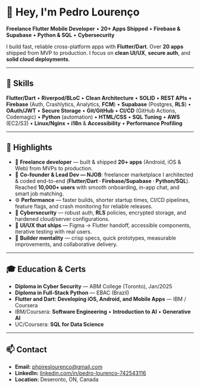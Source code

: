 # 👋 Hey, I'm Pedro Lourenço

**Freelance Flutter Mobile Developer** • **20+ Apps Shipped** • **Firebase & Supabase** • **Python & SQL** • **Cybersecurity**

I build fast, reliable cross-platform apps with **Flutter/Dart**. Over **20 apps** shipped from MVP to production. I focus on **clean UI/UX**, **secure auth**, and **solid cloud deployments**.

---

## 🧰 Skills
**Flutter/Dart** • **Riverpod/BLoC** • **Clean Architecture** • **SOLID** • **REST APIs** • **Firebase** (Auth, Crashlytics, Analytics, **FCM**) • **Supabase** (Postgres, **RLS**) • **OAuth/JWT** • **Secure Storage** • **Git/GitHub** • **CI/CD** (GitHub Actions, Codemagic) • **Python** (automation) • **HTML/CSS** • **SQL Tuning** • **AWS** (EC2/S3) • **Linux/Nginx** • **i18n** & **Accessibility** • **Performance Profiling**


---

## 📌 Highlights
- 💼 **Freelance developer** — built & shipped **20+ apps** (Android, iOS & Web) from MVPs to production.
- 🧭 **Co-founder & Lead Dev — NJOB**: freelancer marketplace I architected & coded end-to-end (**Flutter/Dart · Firebase/Supabase · Python/SQL**). Reached **10,000+ users** with smooth onboarding, in-app chat, and smart job matching.
- ⚙️ **Performance** — faster builds, shorter startup times, CI/CD pipelines, feature flags, and crash monitoring for reliable releases.
- 🔐 **Cybersecurity** — robust auth, **RLS** policies, encrypted storage, and hardened cloud/server configurations.
- 🎨 **UI/UX that ships** — Figma → Flutter handoff, accessible components, iterative testing with real users.
- 🤝 **Builder mentality** — crisp specs, quick prototypes, measurable improvements, and collaborative delivery.

---

## 🎓 Education & Certs
- **Diploma in Cyber Security** — ABM College (Toronto), Jan/2025  
- **Diploma in Full-Stack Python** — EBAC (Brazil)  
- **Flutter and Dart: Developing iOS, Android, and Mobile Apps** — IBM / Coursera  
- IBM/Coursera: **Software Engineering** • **Introduction to AI** • **Generative AI**  
- UC/Coursera: **SQL for Data Science**

---

## 📫 Contact
- **Email:** phpireslourenco@gmail.com
- **LinkedIn:** [linkedin.com/in/pedro-lourenco-742543116](https://www.linkedin.com/in/pedro-lourenco-742543116/)
- **Location:** Deseronto, ON, Canada
